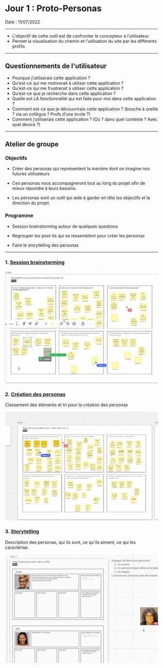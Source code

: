 # Jour 1 : Proto-Personas

Date : 11/07/2022
___

- L'objectif de cette outil est de confronter le concepteur à l’utilisateur.
- Permet la visualisation du chemin et l'utilisation du site par les différents profils

___

## Questionnements de l'utilisateur

- Pourquoi j’utiliserais cette application ?
- Qu’est-ce qui me motiverait à utiliser cette application ?
- Qu’est-ce qui me frustrerait à utiliser cette application ?
- Qu’est-ce que je recherche dans cette application ?
- Quelle est LA fonctionnalité qui est faite pour moi dans cette application ?
- Comment est-ce que je découvrirais cette application ? (bouche à oreille ? via un collègue ? Profs d’une école ?)
- Comment j’utiliserais cette application ? (Où ? dans quel contexte ? Avec quel device ?)

___

## Atelier de groupe

### Objectifs

- Créer des personas qui représentent la manière dont on imagine nos futures utilisateurs

- Ces personas nous accompagneront tout au long du projet afin de mieux répondre à leurs besoins.

- Les personas sont un outil qui aide à garder en tête les objectifs et la direction du projet.

### Programme

- Session brainstorming autour de quelques questions

- Regrouper les post-its qui se ressemblent pour créer les personas

- Faire le storytelling des personas

___

### 1.  <u>Session brainstorming</u>

![brainstorming](../../images/atelier1.gif)

### 2. <u>Création des personas</u>

Classement des éléments et tri pour la création des personas

![création personas](../../Images/atelier2.gif)

### 3. <u>Storytelling</u>

Description des personas, qui ils sont, ce qu'ils aiment, ce qui les caractérise.

![description](../../Images/atelier3.gif)
